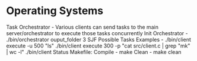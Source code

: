 # Operating Systems
Task Orchestrator - Various clients can send tasks to the main server/orchestrator to execute those tasks concurrently 
  Init Orchestrator - ./bin/orchestrator ouput_folder 3 SJF
  Possible Tasks Examples - ./bin/client execute -u 500 "ls"
                            ./bin/client execute 300 -p "cat src/client.c | grep "mk" | wc -l"
                            ./bin/client Status
  Makefile: Compile - make
            Clean - make clean

